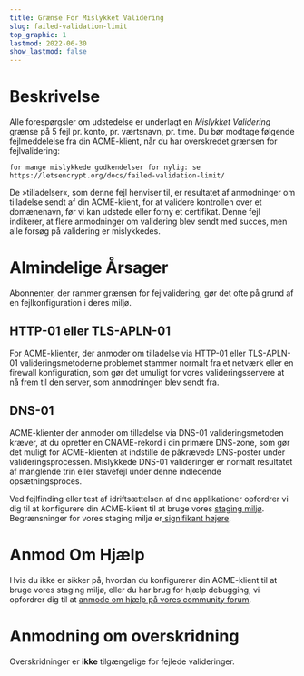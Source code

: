 ```yaml
---
title: Grænse For Mislykket Validering
slug: failed-validation-limit
top_graphic: 1
lastmod: 2022-06-30
show_lastmod: false
---
```



# Beskrivelse
Alle forespørgsler om udstedelse er underlagt en *Mislykket Validering* grænse på 5 fejl pr. konto, pr. værtsnavn, pr. time. Du bør modtage følgende fejlmeddelelse fra din ACME-klient, når du har overskredet grænsen for fejlvalidering:

```
for mange mislykkede godkendelser for nylig: se https://letsencrypt.org/docs/failed-validation-limit/
```

De »tilladelser«, som denne fejl henviser til, er resultatet af anmodninger om tilladelse sendt af din ACME-klient, for at validere kontrollen over et domænenavn, før vi kan udstede eller forny et certifikat. Denne fejl indikerer, at flere anmodninger om validering blev sendt med succes, men alle forsøg på validering er mislykkedes.

# Almindelige Årsager

Abonnenter, der rammer grænsen for fejlvalidering, gør det ofte på grund af en fejlkonfiguration i deres miljø.

## HTTP-01 eller TLS-APLN-01

For ACME-klienter, der anmoder om tilladelse via HTTP-01 eller TLS-APLN-01 valideringsmetoderne problemet stammer normalt fra et netværk eller en firewall konfiguration, som gør det umuligt for vores valideringsservere at nå frem til den server, som anmodningen blev sendt fra.

## DNS-01

ACME-klienter der anmoder om tilladelse via DNS-01 valideringsmetoden kræver, at du opretter en CNAME-rekord i din primære DNS-zone, som gør det muligt for ACME-klienten at indstille de påkrævede DNS-poster under valideringsprocessen. Mislykkede DNS-01 valideringer er normalt resultatet af manglende trin eller stavefejl under denne indledende opsætningsproces.

Ved fejlfinding eller test af idriftsættelsen af dine applikationer opfordrer vi dig til at konfigurere din ACME-klient til at bruge vores [staging miljø](/docs/staging-environment/). Begrænsninger for vores staging miljø er[ signifikant højere](/docs/staging-environment/#rate-limits).

# Anmod Om Hjælp

Hvis du ikke er sikker på, hvordan du konfigurerer din ACME-klient til at bruge vores staging miljø, eller du har brug for hjælp debugging, vi opfordrer dig til at [anmode om hjælp på vores community forum](https://community.letsencrypt.org/c/help/13).

# Anmodning om overskridning

Overskridninger er **ikke** tilgængelige for fejlede valideringer.